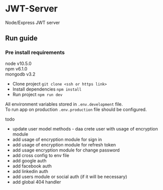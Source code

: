 # JWT-Server
Node/Express JWT server

## Run guide
### Pre install requirements
node v10.5.0 \
npm  v6.1.0  \
mongodb v3.2

* Clone project
```git clone <ssh or https link>```
* Install dependencies
```npm install```
* Run project
```npm run dev```

All environment variables stored in `.env.development` file. \
To run app on production `.env.production` file should be configured.


todo
- update user model methods - daa crete user with usage of encryption module
- add usage of encryption module for sign in
- add usage of encryption module for refresh token
- add usage encryption module for change password
- add cross config to env file
- add google auth
- add facebook auth
- add linkedin auth
- add users module or social auth (if it will be necessary)
- add global 404 handler
